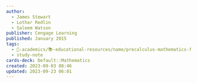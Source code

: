 ```yaml
---
author:
  - James Stewart
  - Lothar Redlin
  - Saleem Watson
publisher: Cengage Learning
published: January 2015
tags:
  - 🔴-academics/📚-educational-resources/name/precalculus-mathematics-for-calculus-7th-edition
  - study-note
cards-deck: Default::Mathematics
created: 2023-09-03 08:46
updated: 2023-09-23 06:01
---
```

